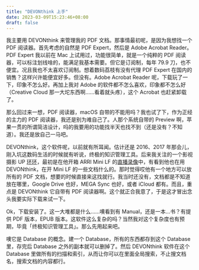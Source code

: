 ```yaml
---
title: "DEVONthink 上手"
date: 2023-03-09T15:23:46+08:00
draft: false
---
```


我主要用 DEVONthink 来管理我的 PDF 文档。那事情最初呢，是因为我想找一个 PDF 阅读器。首先考虑的自然是 PDF Expert，然后是 Adobe Acrobat Reader。PDF Expert 我以前在 Mac 上试用过，功能很简单，就是一个纯粹的 PDF 阅读器，可以标注划线啥的，能满足我基本需要。但它是订阅制，每年 79.9 刀，也不便宜。况且我也不太喜欢订阅制。想着数码荔枝有没有代理 PDF Expert 在国内的销售？这样兴许能便宜好多。但没有。Adobe Acrobat Reader 呢，下载玩了一下，印象不怎么好。再加上我对 Adobe 的软件都不怎么喜欢，印象都不怎么好（Creative Cloud 那一大坨东西啊……看着就头疼），这个 Acrobat 也赶紧卸载了。

那么回过来一想，PDF 阅读器，macOS 自带的不能用吗？我也试了下，作为正经的主力的 PDF 阅读器，我还是别为难自己了。人那个系统自带的 Preview 啊，苹果一贯的所谓简洁设计，吗的我要用的功能找半天也找不到（还是没有？不知道）。我还是放自己一马吧。

DEVONthink，这个软件呢，以前就有所耳闻。估计还是 2016、2017 年那会儿，刚入坑这数码生活的时候就有听说，终极的知识管理工具。后来我关注的一个影视摄影 UP [环环](https://space.bilibili.com/845032)，最初是在他开箱 ARRI Mini LF 的[直播录像](https://www.bilibili.com/video/BV19Z4y1x7Ez/)中，有看到他也在用 DEVONthink，在开 Mini LF 的一些文档什么的。那时觉得哎他有一个地方可以放所有的 PDF 文档，想要的时候直接来这找就行。我当时还没有，文档都是不知道放在哪里，Google Drive 也好，MEGA Sync 也好，或者 iCloud 都有。而且，重点是 DEVONthink 它自带有 PDF 阅读器啊。这个就正合我意了，于是这才冒出念头我要实际下载来试一下。

Ok，下载安装了。这一大堆都是什么……噢看到有 Manual，还是一本…书？有提供 PDF 版本，EPUB 版本。这软件这么复杂的吗？当然我对这个复杂度也有预期，毕竟「终极知识管理工具」。那么先用起来吧。

噢它是 Database 的概念。建一个 Database，所有的东西都存到这个 Database 里，存完后 Database 之外的副本就可以删掉了。然后 DEVONthink 软件在这个 Database 里做所有的扫描和索引，从而让你可以在里面全局搜索，不止搜文档名，搜索文档的内容都行。